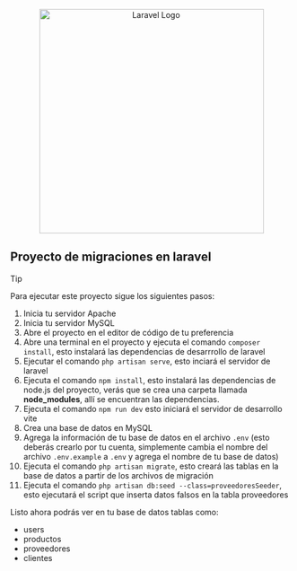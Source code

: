 <p align="center"><a href="https://laravel.com" target="_blank"><img src="https://raw.githubusercontent.com/laravel/art/master/logo-lockup/5%20SVG/2%20CMYK/1%20Full%20Color/laravel-logolockup-cmyk-red.svg" width="400" alt="Laravel Logo"></a></p>

## Proyecto de migraciones en laravel

>[!TIP]
> Para ejecutar este proyecto sigue los siguientes pasos:
> 1. Inicia tu servidor Apache
> 2. Inicia tu servidor MySQL
> 3. Abre el proyecto en el editor de código de tu preferencia
> 4. Abre una terminal en el proyecto y ejecuta el comando ``composer install``, esto instalará las dependencias de desarrrollo de laravel
> 5. Ejecutar el comando ``php artisan serve``, esto inciará el servidor de laravel
> 6. Ejecuta el comando ``npm install``, esto instalará las dependencias de node.js del proyecto, verás que se crea una carpeta llamada **node_modules**, allí se encuentran las dependencias.
> 7. Ejecuta el comando ``npm run dev`` esto iniciará el servidor de desarrollo vite
> 8.  Crea una base de datos en MySQL
> 9. Agrega la información de tu base de datos en el archivo ``.env`` (esto deberás crearlo por tu cuenta, simplemente cambia el nombre del archivo ``.env.example`` a ``.env`` y agrega el nombre de tu base de datos)
> 10. Ejecuta el comando ``php artisan migrate``, esto creará las tablas en la base de datos a partir de los archivos de migración
> 11. Ejecuta el comando ``php artisan db:seed --class=proveedoresSeeder``, esto ejecutará el script que inserta datos falsos en la tabla proveedores
>
>Listo ahora podrás ver en tu base de datos tablas como:
> * users
> * productos
> * proveedores
> * clientes